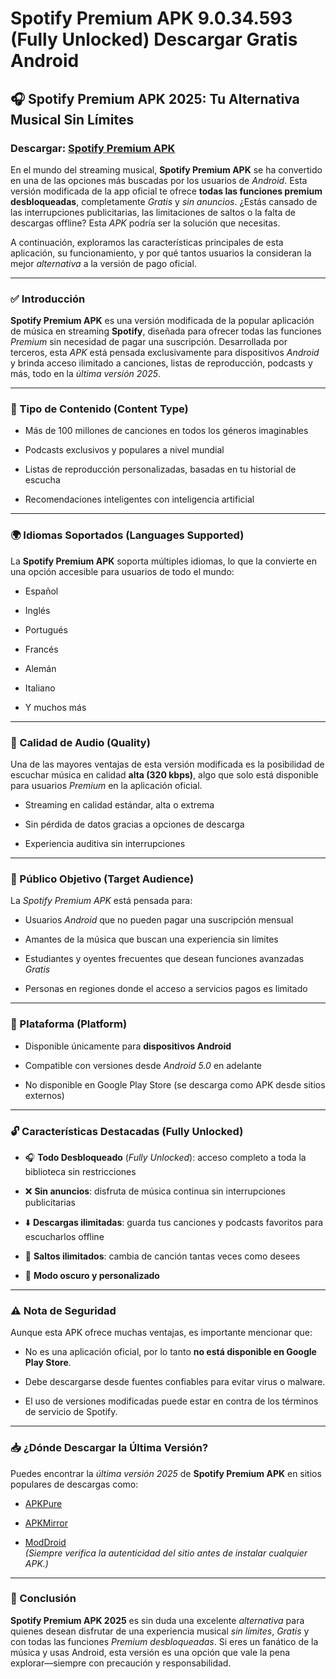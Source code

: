 ﻿# Spotify Premium APK 9.0.34.593 (Fully Unlocked) Descargar Gratis Android


## 🎧 Spotify Premium APK 2025: Tu Alternativa Musical Sin Límites
### Descargar:  [Spotify Premium APK](https://tinyurl.com/364tew76)
En el mundo del streaming musical, **Spotify Premium APK** se ha convertido en una de las opciones más buscadas por los usuarios de _Android_. Esta versión modificada de la app oficial te ofrece **todas las funciones premium desbloqueadas**, completamente _Gratis_ y _sin anuncios_. ¿Estás cansado de las interrupciones publicitarias, las limitaciones de saltos o la falta de descargas offline? Esta _APK_ podría ser la solución que necesitas.

A continuación, exploramos las características principales de esta aplicación, su funcionamiento, y por qué tantos usuarios la consideran la mejor _alternativa_ a la versión de pago oficial.

----------

### ✅ Introducción

**Spotify Premium APK** es una versión modificada de la popular aplicación de música en streaming **Spotify**, diseñada para ofrecer todas las funciones _Premium_ sin necesidad de pagar una suscripción. Desarrollada por terceros, esta _APK_ está pensada exclusivamente para dispositivos _Android_ y brinda acceso ilimitado a canciones, listas de reproducción, podcasts y más, todo en la _última versión 2025_.

----------

### 🎵 Tipo de Contenido (Content Type)

-   Más de 100 millones de canciones en todos los géneros imaginables
    
-   Podcasts exclusivos y populares a nivel mundial
    
-   Listas de reproducción personalizadas, basadas en tu historial de escucha
    
-   Recomendaciones inteligentes con inteligencia artificial
    

----------

### 🌍 Idiomas Soportados (Languages Supported)

La **Spotify Premium APK** soporta múltiples idiomas, lo que la convierte en una opción accesible para usuarios de todo el mundo:

-   Español
    
-   Inglés
    
-   Portugués
    
-   Francés
    
-   Alemán
    
-   Italiano
    
-   Y muchos más
    

----------

### 📶 Calidad de Audio (Quality)

Una de las mayores ventajas de esta versión modificada es la posibilidad de escuchar música en calidad **alta (320 kbps)**, algo que solo está disponible para usuarios _Premium_ en la aplicación oficial.

-   Streaming en calidad estándar, alta o extrema
    
-   Sin pérdida de datos gracias a opciones de descarga
    
-   Experiencia auditiva sin interrupciones
    

----------

### 👤 Público Objetivo (Target Audience)

La _Spotify Premium APK_ está pensada para:

-   Usuarios _Android_ que no pueden pagar una suscripción mensual
    
-   Amantes de la música que buscan una experiencia sin límites
    
-   Estudiantes y oyentes frecuentes que desean funciones avanzadas _Gratis_
    
-   Personas en regiones donde el acceso a servicios pagos es limitado
    

----------

### 📱 Plataforma (Platform)

-   Disponible únicamente para **dispositivos Android**
    
-   Compatible con versiones desde _Android 5.0_ en adelante
    
-   No disponible en Google Play Store (se descarga como APK desde sitios externos)
    

----------

### 🔓 Características Destacadas (Fully Unlocked)

-   🎧 **Todo Desbloqueado** (_Fully Unlocked_): acceso completo a toda la biblioteca sin restricciones
    
-   ❌ **Sin anuncios**: disfruta de música continua sin interrupciones publicitarias
    
-   ⬇️ **Descargas ilimitadas**: guarda tus canciones y podcasts favoritos para escucharlos offline
    
-   🔁 **Saltos ilimitados**: cambia de canción tantas veces como desees
    
-   📱 **Modo oscuro y personalizado**
    

----------

### ⚠️ Nota de Seguridad

Aunque esta APK ofrece muchas ventajas, es importante mencionar que:

-   No es una aplicación oficial, por lo tanto **no está disponible en Google Play Store**.
    
-   Debe descargarse desde fuentes confiables para evitar virus o malware.
    
-   El uso de versiones modificadas puede estar en contra de los términos de servicio de Spotify.
    

----------

### 📥 ¿Dónde Descargar la Última Versión?

Puedes encontrar la _última versión 2025_ de **Spotify Premium APK** en sitios populares de descargas como:

-   [APKPure](https://apkpure.com/)
    
-   [APKMirror](https://www.apkmirror.com/)
    
-   [ModDroid](https://moddroid.com/)  
    _(Siempre verifica la autenticidad del sitio antes de instalar cualquier APK.)_
    

----------

### 🧩 Conclusión

**Spotify Premium APK 2025** es sin duda una excelente _alternativa_ para quienes desean disfrutar de una experiencia musical _sin límites_, _Gratis_ y con todas las funciones _Premium desbloqueadas_. Si eres un fanático de la música y usas Android, esta versión es una opción que vale la pena explorar—siempre con precaución y responsabilidad.
